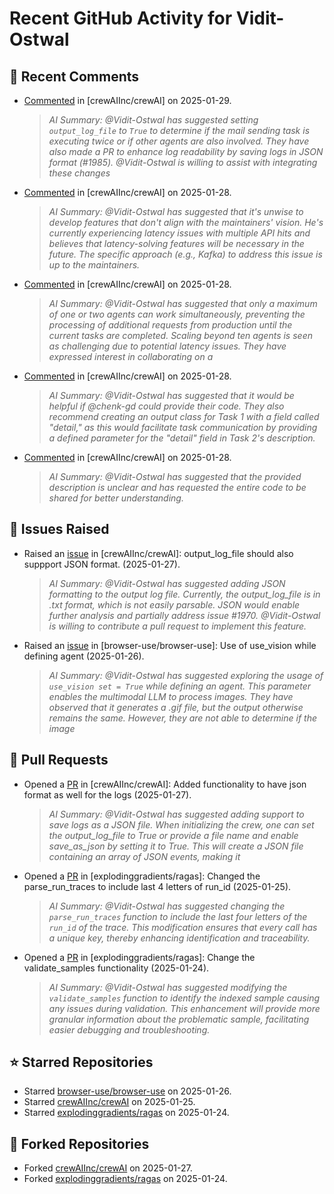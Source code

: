 # Recent GitHub Activity for Vidit-Ostwal

## 💬 Recent Comments
- [Commented](https://github.com/crewAIInc/crewAI/issues/1978#issuecomment-2621726512) in [crewAIInc/crewAI] on 2025-01-29.
  > *AI Summary: @Vidit-Ostwal has suggested setting `output_log_file` to `True` to determine if the mail sending task is executing twice or if other agents are also involved. They have also made a PR to enhance log readability by saving logs in JSON format (#1985). @Vidit-Ostwal is willing to assist with integrating these changes*
- [Commented](https://github.com/crewAIInc/crewAI/issues/1989#issuecomment-2619935488) in [crewAIInc/crewAI] on 2025-01-28.
  > *AI Summary: @Vidit-Ostwal has suggested that it's unwise to develop features that don't align with the maintainers' vision. He's currently experiencing latency issues with multiple API hits and believes that latency-solving features will be necessary in the future. The specific approach (e.g., Kafka) to address this issue is up to the maintainers.*
- [Commented](https://github.com/crewAIInc/crewAI/issues/1989#issuecomment-2619584422) in [crewAIInc/crewAI] on 2025-01-28.
  > *AI Summary: @Vidit-Ostwal has suggested that only a maximum of one or two agents can work simultaneously, preventing the processing of additional requests from production until the current tasks are completed. Scaling beyond ten agents is seen as challenging due to potential latency issues. They have expressed interest in collaborating on a*
- [Commented](https://github.com/crewAIInc/crewAI/issues/1977#issuecomment-2619281892) in [crewAIInc/crewAI] on 2025-01-28.
  > *AI Summary: @Vidit-Ostwal has suggested that it would be helpful if @chenk-gd could provide their code. They also recommend creating an output class for Task 1 with a field called "detail," as this would facilitate task communication by providing a defined parameter for the "detail" field in Task 2's description.*
- [Commented](https://github.com/crewAIInc/crewAI/issues/1978#issuecomment-2619270257) in [crewAIInc/crewAI] on 2025-01-28.
  > *AI Summary: @Vidit-Ostwal has suggested that the provided description is unclear and has requested the entire code to be shared for better understanding.*

## 🐛 Issues Raised
- Raised an [issue](https://github.com/crewAIInc/crewAI/issues/1984) in [crewAIInc/crewAI]: output_log_file should also suppport JSON format. (2025-01-27).
  > *AI Summary: @Vidit-Ostwal has suggested adding JSON formatting to the output log file. Currently, the output_log_file is in .txt format, which is not easily parsable. JSON would enable further analysis and partially address issue #1970. @Vidit-Ostwal is willing to contribute a pull request to implement this feature.*
- Raised an [issue](https://github.com/browser-use/browser-use/issues/407) in [browser-use/browser-use]: Use of use_vision while defining agent (2025-01-26).
  > *AI Summary: @Vidit-Ostwal has suggested exploring the usage of `use_vision set = True` while defining an agent. This parameter enables the multimodal LLM to process images. They have observed that it generates a .gif file, but the output otherwise remains the same. However, they are not able to determine if the image*

## 🚀 Pull Requests
- Opened a [PR](https://github.com/crewAIInc/crewAI/pull/1985) in [crewAIInc/crewAI]: Added functionality to have json format as well for the logs (2025-01-27).
  > *AI Summary: @Vidit-Ostwal has suggested adding support to save logs as a JSON file. When initializing the crew, one can set the output_log_file to True or provide a file name and enable save_as_json by setting it to True. This will create a JSON file containing an array of JSON events, making it*
- Opened a [PR](https://github.com/explodinggradients/ragas/pull/1880) in [explodinggradients/ragas]: Changed the parse_run_traces to include last 4 letters of run_id (2025-01-25).
  > *AI Summary: @Vidit-Ostwal has suggested changing the `parse_run_traces` function to include the last four letters of the `run_id` of the trace. This modification ensures that every call has a unique key, thereby enhancing identification and traceability.*
- Opened a [PR](https://github.com/explodinggradients/ragas/pull/1879) in [explodinggradients/ragas]: Change the validate_samples functionality (2025-01-24).
  > *AI Summary: @Vidit-Ostwal has suggested modifying the `validate_samples` function to identify the indexed sample causing any issues during validation. This enhancement will provide more granular information about the problematic sample, facilitating easier debugging and troubleshooting.*

## ⭐ Starred Repositories
- Starred [browser-use/browser-use](https://github.com/browser-use/browser-use) on 2025-01-26.
- Starred [crewAIInc/crewAI](https://github.com/crewAIInc/crewAI) on 2025-01-25.
- Starred [explodinggradients/ragas](https://github.com/explodinggradients/ragas) on 2025-01-24.

## 🍴 Forked Repositories
- Forked [crewAIInc/crewAI](https://github.com/Vidit-Ostwal/crewAI) on 2025-01-27.
- Forked [explodinggradients/ragas](https://github.com/Vidit-Ostwal/ragas) on 2025-01-24.

